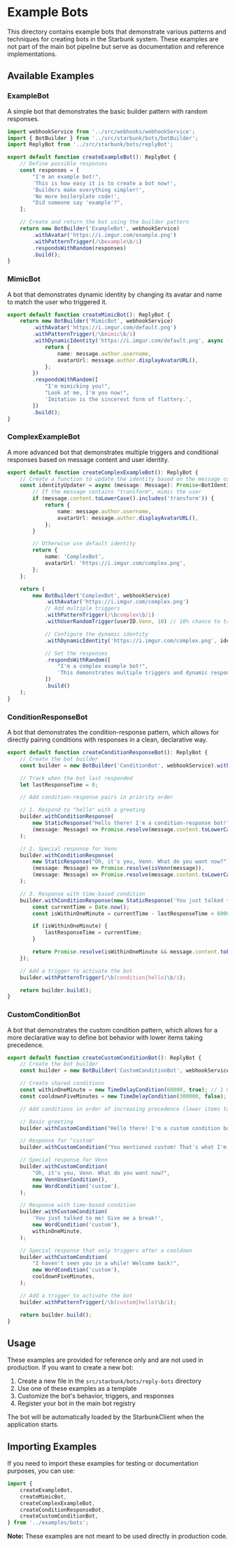 # Example Bots

This directory contains example bots that demonstrate various patterns and techniques for creating bots in the Starbunk system. These examples are not part of the main bot pipeline but serve as documentation and reference implementations.

## Available Examples

### ExampleBot

A simple bot that demonstrates the basic builder pattern with random responses.

```typescript
import webhookService from '../src/webhooks/webhookService';
import { BotBuilder } from '../src/starbunk/bots/botBuilder';
import ReplyBot from '../src/starbunk/bots/replyBot';

export default function createExampleBot(): ReplyBot {
	// Define possible responses
	const responses = [
		"I'm an example bot!",
		'This is how easy it is to create a bot now!',
		'Builders make everything simpler!',
		'No more boilerplate code!',
		"Did someone say 'example'?",
	];

	// Create and return the bot using the builder pattern
	return new BotBuilder('ExampleBot', webhookService)
		.withAvatar('https://i.imgur.com/example.png')
		.withPatternTrigger(/\bexample\b/i)
		.respondsWithRandom(responses)
		.build();
}
```

### MimicBot

A bot that demonstrates dynamic identity by changing its avatar and name to match the user who triggered it.

```typescript
export default function createMimicBot(): ReplyBot {
	return new BotBuilder('MimicBot', webhookService)
		.withAvatar('https://i.imgur.com/default.png')
		.withPatternTrigger(/\bmimic\b/i)
		.withDynamicIdentity('https://i.imgur.com/default.png', async (message: Message) => {
			return {
				name: message.author.username,
				avatarUrl: message.author.displayAvatarURL(),
			};
		})
		.respondsWithRandom([
			"I'm mimicking you!",
			"Look at me, I'm you now!",
			'Imitation is the sincerest form of flattery.',
		])
		.build();
}
```

### ComplexExampleBot

A more advanced bot that demonstrates multiple triggers and conditional responses based on message content and user identity.

```typescript
export default function createComplexExampleBot(): ReplyBot {
	// Create a function to update the identity based on the message content
	const identityUpdater = async (message: Message): Promise<BotIdentity> => {
		// If the message contains "transform", mimic the user
		if (message.content.toLowerCase().includes('transform')) {
			return {
				name: message.author.username,
				avatarUrl: message.author.displayAvatarURL(),
			};
		}

		// Otherwise use default identity
		return {
			name: 'ComplexBot',
			avatarUrl: 'https://i.imgur.com/complex.png',
		};
	};

	return (
		new BotBuilder('ComplexBot', webhookService)
			.withAvatar('https://i.imgur.com/complex.png')
			// Add multiple triggers
			.withPatternTrigger(/\bcomplex\b/i)
			.withUserRandomTrigger(userID.Venn, 10) // 10% chance to trigger for Venn

			// Configure the dynamic identity
			.withDynamicIdentity('https://i.imgur.com/complex.png', identityUpdater)

			// Set the responses
			.respondsWithRandom([
				"I'm a complex example bot!",
				'This demonstrates multiple triggers and dynamic responses!',
			])
			.build()
	);
}
```

### ConditionResponseBot

A bot that demonstrates the condition-response pattern, which allows for directly pairing conditions with responses in a clean, declarative way.

```typescript
export default function createConditionResponseBot(): ReplyBot {
	// Create the bot builder
	const builder = new BotBuilder('ConditionBot', webhookService).withAvatar('https://i.imgur.com/example.png');

	// Track when the bot last responded
	let lastResponseTime = 0;

	// Add condition-response pairs in priority order

	// 1. Respond to "hello" with a greeting
	builder.withConditionResponse(
		new StaticResponse("Hello there! I'm a condition-response bot!"),
		(message: Message) => Promise.resolve(message.content.toLowerCase().includes('hello')),
	);

	// 2. Special response for Venn
	builder.withConditionResponse(
		new StaticResponse("Oh, it's you, Venn. What do you want now?"),
		(message: Message) => Promise.resolve(isVenn(message)),
		(message: Message) => Promise.resolve(message.content.toLowerCase().includes('condition')),
	);

	// 3. Response with time-based condition
	builder.withConditionResponse(new StaticResponse('You just talked to me! Give me a break!'), (message: Message) => {
		const currentTime = Date.now();
		const isWithinOneMinute = currentTime - lastResponseTime < 60000; // 1 minute

		if (isWithinOneMinute) {
			lastResponseTime = currentTime;
		}

		return Promise.resolve(isWithinOneMinute && message.content.toLowerCase().includes('condition'));
	});

	// Add a trigger to activate the bot
	builder.withPatternTrigger(/\b(condition|hello)\b/i);

	return builder.build();
}
```

### CustomConditionBot

A bot that demonstrates the custom condition pattern, which allows for a more declarative way to define bot behavior with lower items taking precedence.

```typescript
export default function createCustomConditionBot(): ReplyBot {
	// Create the bot builder
	const builder = new BotBuilder('CustomConditionBot', webhookService).withAvatar('https://i.imgur.com/example.png');

	// Create shared conditions
	const withinOneMinute = new TimeDelayCondition(60000, true); // 1 minute
	const cooldownFiveMinutes = new TimeDelayCondition(300000, false); // 5 minutes

	// Add conditions in order of increasing precedence (lower items take precedence)

	// Basic greeting
	builder.withCustomCondition("Hello there! I'm a custom condition bot!", new WordCondition('hello'));

	// Response for "custom"
	builder.withCustomCondition("You mentioned custom! That's what I'm all about!", new WordCondition('custom'));

	// Special response for Venn
	builder.withCustomCondition(
		"Oh, it's you, Venn. What do you want now?",
		new VennUserCondition(),
		new WordCondition('custom'),
	);

	// Response with time-based condition
	builder.withCustomCondition(
		'You just talked to me! Give me a break!',
		new WordCondition('custom'),
		withinOneMinute,
	);

	// Special response that only triggers after a cooldown
	builder.withCustomCondition(
		"I haven't seen you in a while! Welcome back!",
		new WordCondition('custom'),
		cooldownFiveMinutes,
	);

	// Add a trigger to activate the bot
	builder.withPatternTrigger(/\b(custom|hello)\b/i);

	return builder.build();
}
```

## Usage

These examples are provided for reference only and are not used in production. If you want to create a new bot:

1. Create a new file in the `src/starbunk/bots/reply-bots` directory
2. Use one of these examples as a template
3. Customize the bot's behavior, triggers, and responses
4. Register your bot in the main bot registry

The bot will be automatically loaded by the StarbunkClient when the application starts.

## Importing Examples

If you need to import these examples for testing or documentation purposes, you can use:

```typescript
import {
	createExampleBot,
	createMimicBot,
	createComplexExampleBot,
	createConditionResponseBot,
	createCustomConditionBot,
} from '../examples/bots';
```

**Note:** These examples are not meant to be used directly in production code.
